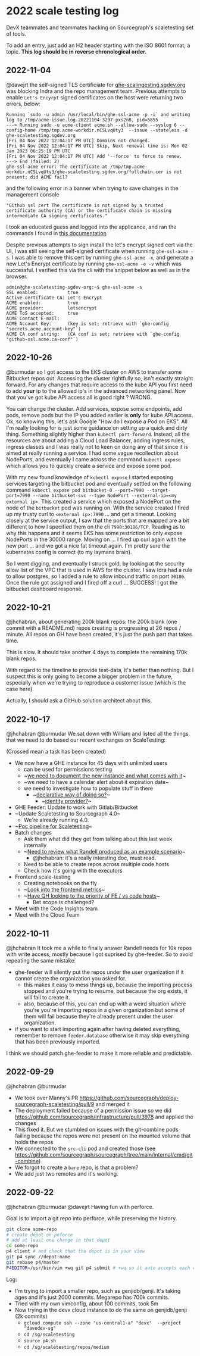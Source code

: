 # 2022 scale testing log

DevX teammates and teammates hacking on Sourcegraph's scaletesting set of tools.

To add an entry, just add an H2 header starting with the ISO 8601 format, a topic.
**This log should be in reverse chronological order.**

## 2022-11-04

@davejrt the self-signed TLS certificiate for [ghe-scalingesting.sgdev.org](https://ghe-scaletesting.sgdev.org) was blocking Indra and the repo management team. Previous attempts to enable `Let's Encyrpt` signed certificates on the host were returning two errors, below: 

```
Running `sudo -u admin /usr/local/bin/ghe-ssl-acme -p -i` and writing log to /tmp/acme-issue.log.20221104-3297-pxs2n8, pid=5855
---> Running sudo -u acme-client acme.sh --allow-sudo --syslog 6 --config-home /tmp/tmp.acme-workdir.nCSLvqUty3  --issue --stateless -d ghe-scaletesting.sgdev.org
[Fri 04 Nov 2022 12:04:17 PM UTC] Domains not changed.
[Fri 04 Nov 2022 12:04:17 PM UTC] Skip, Next renewal time is: Mon 02 Jan 2023 06:25:19 PM UTC
[Fri 04 Nov 2022 12:04:17 PM UTC] Add '--force' to force to renew.
---> End (failed: 2)
ghe-ssl-acme error: The certificate at /tmp/tmp.acme-workdir.nCSLvqUty3/ghe-scaletesting.sgdev.org/fullchain.cer is not present; did ACME fail?
```

and the following error in a banner when trying to save changes in the management console
```
"Github ssl cert The certificate is not signed by a trusted certificate authority (CA) or the certificate chain is missing intermediate CA signing certificates."
```

I took an educated guess and logged into the applicance, and ran the commands I found in [this documentation](https://docs.github.com/en/enterprise-server@3.6/admin/configuration/configuring-your-enterprise/command-line-utilities#ghe-ssl-acme)

Despite previous attempts to sign install the let's encrypt signed cert via the UI, I was still seeing the self-signed certificate when running `ghe-ssl-acme -s`. I was able to remove this cert by running `ghe-ssl-acme -x`, and generate a new Let's Encrypt certificate by running  `ghe-ssl-acme -e -v` which was successful. I verified this via the cli with the snippet below as well as in the browser. 

```
admin@ghe-scaletesting-sgdev-org:~$ ghe-ssl-acme -s
SSL enabled:           true
Active certificate CA: Let's Encrypt
ACME enabled:          true
ACME provider:         letsencrypt
ACME ToS accepted:     true
ACME Contact E-mail:
ACME Account Key:      (key is set; retrieve with `ghe-config "secrets.acme.account-key"`)
ACME CA conf string:   (CA conf is set; retrieve with `ghe-config "github-ssl.acme.ca-conf"`)
```

## 2022-10-26

@burmudar so I got access to the EKS cluster on AWS to transfer some Bitbucket repos out. Accessing the cluster rightfully so, isn't exactly straight forward. For any changes that require access to the kube API you first need to add **your** ip to the allowed ip's in the advanced networking panel. Now that you've got kube API access all is good right ? WRONG.

You can change the cluster. Add services, expose some endpoints, add pods, remove pods but the IP you added earlier is **only** for kube API access. Ok, so knowing this, let's ask Google "How do I expose a Pod on EKS". All I'm really looking for is just some guidance on setting up a quick and dirty thing. Something slightly higher than `kubectl port-forward`. Instead, all the resources are about adding a Cloud Load Balancer, adding ingress rules, ingress classes and I was really not to keen on doing any of that since it is aimed at really running a service. I had some vague recollection about NodePorts, and eventually I came across the command `kubectl expose` which allows you to quickly create a service and expose some pod.

With my new found knowledge of `kubectl expose` I started exposing services targeting the bitbucket pod and eventually settled on the following command `kubectl expose pod bitbucket-0 --port=7990 --target-port=7990 --name bitbucket-svc --type NodePort --external-ip=<my external ip>`. This created a service which exposed a NodePort on the node of the `bitbucket` pod was running on. With the service created I fired up my trusty curl to `<external ip>:7990` ... and get a timeout. Looking closely at the service output, I saw that the ports that are mapped are a bit different to how I specified them on the cli `7990:30186/TCP`. Reading as to why this happens and it seems EKS has some restriction to only expose NodePorts in the 30000 range. Moving on ... I fired up curl again with the new port ... and we got a nice fat timeout again. I'm pretty sure the kubernetes config is correct (to my laymans brain).

So I went digging, and eventually I struck gold, by looking at the security allow list of the VPC that is used in AWS for the cluster. I saw Idra had a rule to allow postgres, so I added a rule to allow inbound traffic on port `30186`. Once the rule got assigned and I fired off a curl ... SUCCESS! I got the bitbucket dashboard response.

## 2022-10-21

@jhchabran, about generating 200k blank repos: the 200k blank (one commit with a README.md) repos creating is progressing at 26 repos / minute.  All repos on GH have been created, it's just the push part that takes time.

This is slow. It should take another 4 days to complete the remaining 170k blank repos.

With regard to the timeline to provide test-data, it's better than nothing. But I suspect this is only going to become a bigger problem in the future, especially when we're trying to reproduce a customer issue (which is the case here).

Actually, I should ask a GitHub solution architect about this.

## 2022-10-17

@jhchabran @burmudar We sat down with William and listed all the things that we need to do based our recent exchanges on ScaleTesting:

(Crossed mean a task has been created)

- We now have a GHE instance for 45 days with unlimited users
  - can be used for permissions testing
  - ~[we need to document the new instance and what comes with it](https://github.com/sourcegraph/sourcegraph/issues/43032)~
  - ~we need to have a calendar alert about it expiration date~
  - we need to investigate how to populate stuff in there
    - ~[declarative way of doing so?](https://github.com/sourcegraph/sourcegraph/issues/43045)~
      - ~[identity provider?](https://github.com/sourcegraph/sourcegraph/issues/43044)~
- GHE Feeder: Update to work with Gitlab/Bitbucket
- ~Update Scaletesting to Sourcegraph 4.0~
  - We're already running 4.0.
- ~[Poc pipeline for Scaletesting](https://github.com/sourcegraph/sourcegraph/issues/43042)~
- Batch changes
  - Ask them what did they get from talking about this last week internally
  - ~[Need to review what Randell produced as an example scenario](https://github.com/sourcegraph/sourcegraph/issues/43043)~
    - @jhchabran: it's a really intersting doc, must read.
  - Need to be able to create repos across multiple code hosts
  - Check how it's going with the executors
- Frontend scale-testing
  - Creating notebooks on the fly
  - ~[Look into the frontend metrics](https://github.com/sourcegraph/sourcegraph/issues/42493#issuecomment-1280828981)~
  - ~[Have QH looking to the priority of FE / vs code hosts](https://sourcegraph.slack.com/archives/C02MWRMAFR8/p1666012184759779)~
    - Bet scope is challenged?
- Meet with the Code Insights team
- Meet with the Cloud Team

## 2022-10-11

@jhchabran It took me a while to finally answer Randell needs for 10k repos with write access, mostly because I got suprised by ghe-feeder. So to avoid repeating the same mistake:

- ghe-feeder will silently put the repos under the user organization if it cannot create the organization you asked for.
  - this makes it easy to mess things up, because the importing process stopped and you're trying to resume, but because the org exists, it will fail to create it.
  - also, because of this, you can end up with a weird situation where you're you're importing repos in a given organization but some of them will fail because they're already present under the user organization.
- if you want to start importing again after having deleted everything, remember to remove `feeder.database` otherwise it may skip everything that has been previously imported.

I think we should patch ghe-feeder to make it more reliable and predictable.

## 2022-09-29

@jhchabran @burmudar

- We took over Manny's PR https://github.com/sourcegraph/deploy-sourcegraph-scaletesting/pull/9 and merged it
- The deployment failed because of a permission issue so we did https://github.com/sourcegraph/infrastructure/pull/3978 and applied the changes
- This fixed it. But we stumbled on issues with the git-combine pods failing because the repos were not present on the mounted volume that holds the repos
- We connected to the `src-cli` pod and created those (see https://github.com/sourcegraph/sourcegraph/tree/main/internal/cmd/git-combine)
- We forgot to create a `bare` repo, is that a problem?
- We add just two remotes and it's working.

## 2022-09-22

@jhchabran @burmudar @davejrt Having fun with perforce.

Goal is to import a git repo into perforce, while preserving the history.

```sh
git clone some-repo
# create depot on peforce
# add at least one change in that depot
cd some-repo
p4 client # and check that the depot is in your view
git p4 sync //depot-name
git rebase p4/master
P4EDITOR=/usr/bin/vim +wq git p4 submit # +wq so it auto accepts each changes
```

Log:
- I'm trying to import a smaller repo, such as genjidb/genji. It's taking ages and it's just 2000 commits. Megarepo has 700k commits.
- Tried with my own vimconfig, about 100 commits, took 5m
- Now trying in the devx cloud instance to do the same on genjidb/genji (2k commits)
  - `gcloud compute ssh --zone "us-central1-a" "devx"  --project "davedev-sg"`
  - `cd /sg/scaletesting`
  - `source p4.sh`
  - `cd /sg/scaletesting/repos/medium`


